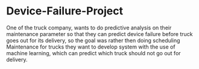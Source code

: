# Device-Failure-Project
One of the truck company, wants to do predictive analysis on their maintenance parameter so that they can predict device failure before truck goes out for its delivery, so the goal was rather then doing scheduling Maintenance for trucks they want to develop system with the use of machine learning, which can predict which truck should not go out for delivery.

